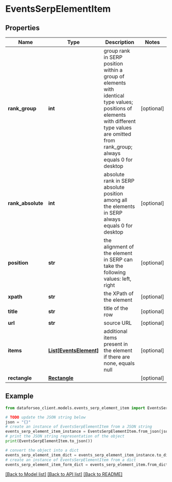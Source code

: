 # EventsSerpElementItem


## Properties

Name | Type | Description | Notes
------------ | ------------- | ------------- | -------------
**rank_group** | **int** | group rank in SERP position within a group of elements with identical type values; positions of elements with different type values are omitted from rank_group; always equals 0 for desktop | [optional] 
**rank_absolute** | **int** | absolute rank in SERP absolute position among all the elements in SERP always equals 0 for desktop | [optional] 
**position** | **str** | the alignment of the element in SERP can take the following values: left, right | [optional] 
**xpath** | **str** | the XPath of the element | [optional] 
**title** | **str** | title of the row | [optional] 
**url** | **str** | source URL | [optional] 
**items** | [**List[EventsElement]**](EventsElement.md) | additional items present in the element if there are none, equals null | [optional] 
**rectangle** | [**Rectangle**](Rectangle.md) |  | [optional] 

## Example

```python
from dataforseo_client.models.events_serp_element_item import EventsSerpElementItem

# TODO update the JSON string below
json = "{}"
# create an instance of EventsSerpElementItem from a JSON string
events_serp_element_item_instance = EventsSerpElementItem.from_json(json)
# print the JSON string representation of the object
print(EventsSerpElementItem.to_json())

# convert the object into a dict
events_serp_element_item_dict = events_serp_element_item_instance.to_dict()
# create an instance of EventsSerpElementItem from a dict
events_serp_element_item_form_dict = events_serp_element_item.from_dict(events_serp_element_item_dict)
```
[[Back to Model list]](../README.md#documentation-for-models) [[Back to API list]](../README.md#documentation-for-api-endpoints) [[Back to README]](../README.md)


